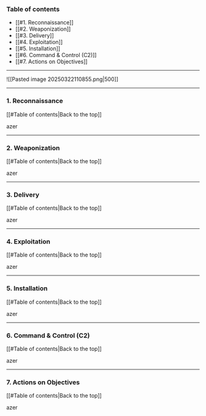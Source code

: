 ### Table of contents
- [[#1. Reconnaissance]]
- [[#2. Weaponization]]
- [[#3. Delivery]]
- [[#4. Exploitation]]
- [[#5. Installation]]
- [[#6. Command & Control (C2)]]
- [[#7. Actions on Objectives]]

___
![[Pasted image 20250322110855.png|500]]

___
### 1. Reconnaissance
[[#Table of contents|Back to the top]]

azer

___
### 2. Weaponization
[[#Table of contents|Back to the top]]

azer

___
### 3. Delivery
[[#Table of contents|Back to the top]]

azer

___
### 4. Exploitation
[[#Table of contents|Back to the top]]

azer

___
### 5. Installation
[[#Table of contents|Back to the top]]

azer

___
### 6. Command & Control (C2)
[[#Table of contents|Back to the top]]

azer

___
### 7. Actions on Objectives
[[#Table of contents|Back to the top]]

azer